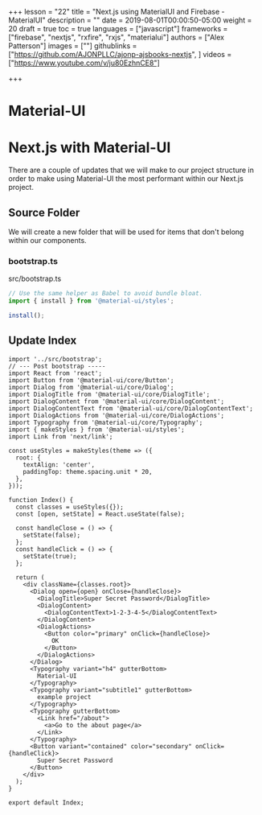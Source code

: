 +++
lesson = "22"
title = "Next.js using MaterialUI and Firebase - MaterialUI"
description = ""
date = 2019-08-01T00:00:50-05:00
weight = 20
draft = true
toc = true
languages = ["javascript"]
frameworks = ["firebase", "nextjs", "rxfire", "rxjs", "materialui"]
authors = ["Alex Patterson"]
images = [""]
githublinks = ["https://github.com/AJONPLLC/ajonp-ajsbooks-nextjs", ]
videos = ["https://www.youtube.com/v/ju80EzhnCE8"]

+++

# Material-UI

# Next.js with Material-UI
There are a couple of updates that we will make to our project structure in order to make using Material-UI the most performant within our Next.js project.

## Source Folder
We will create a new folder that will be used for items that don't belong within our components.

### bootstrap.ts

src/bootstrap.ts
```ts
// Use the same helper as Babel to avoid bundle bloat.
import { install } from '@material-ui/styles';

install();
```

## Update Index

```tsx
import '../src/bootstrap';
// --- Post bootstrap -----
import React from 'react';
import Button from '@material-ui/core/Button';
import Dialog from '@material-ui/core/Dialog';
import DialogTitle from '@material-ui/core/DialogTitle';
import DialogContent from '@material-ui/core/DialogContent';
import DialogContentText from '@material-ui/core/DialogContentText';
import DialogActions from '@material-ui/core/DialogActions';
import Typography from '@material-ui/core/Typography';
import { makeStyles } from '@material-ui/styles';
import Link from 'next/link';

const useStyles = makeStyles(theme => ({
  root: {
    textAlign: 'center',
    paddingTop: theme.spacing.unit * 20,
  },
}));

function Index() {
  const classes = useStyles({});
  const [open, setState] = React.useState(false);

  const handleClose = () => {
    setState(false);
  };
  const handleClick = () => {
    setState(true);
  };

  return (
    <div className={classes.root}>
      <Dialog open={open} onClose={handleClose}>
        <DialogTitle>Super Secret Password</DialogTitle>
        <DialogContent>
          <DialogContentText>1-2-3-4-5</DialogContentText>
        </DialogContent>
        <DialogActions>
          <Button color="primary" onClick={handleClose}>
            OK
          </Button>
        </DialogActions>
      </Dialog>
      <Typography variant="h4" gutterBottom>
        Material-UI
      </Typography>
      <Typography variant="subtitle1" gutterBottom>
        example project
      </Typography>
      <Typography gutterBottom>
        <Link href="/about">
          <a>Go to the about page</a>
        </Link>
      </Typography>
      <Button variant="contained" color="secondary" onClick={handleClick}>
        Super Secret Password
      </Button>
    </div>
  );
}

export default Index;
```